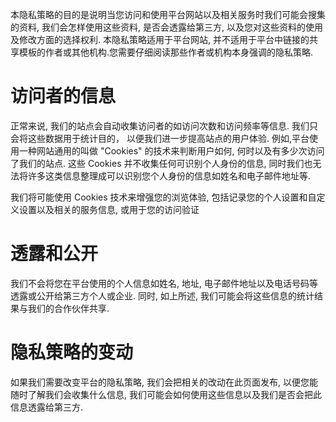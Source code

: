 本隐私策略的目的是说明当您访问和使用平台网站以及相关服务时我们可能会搜集的资料, 我们会怎样使用这些资料, 是否会透露给第三方, 以及您对这些资料的使用及修改方面的选择权利. 本隐私策略适用于平台网站, 并不适用于平台中链接的共享模板的作者或其他机构.您需要仔细阅读那些作者或机构本身强调的隐私策略.

# 访问者的信息

正常来说, 我们的站点会自动收集访问者的如访问次数和访问频率等信息. 我们只会将这些数据用于统计目的， 以便我们进一步提高站点的用户体验. 例如,平台使用一种网站通用的叫做 "Cookies" 的技术来判断用户如何, 何时以及有多少次访问了我们的站点. 这些 Cookies 并不收集任何可识别个人身份的信息, 同时我们也无法将许多这类信息整理成可以识别您个人身份的信息如姓名和电子邮件地址等.

我们将可能使用 Cookies 技术来增强您的浏览体验, 包括记录您的个人设置和自定义设置以及相关的服务信息, 或用于您的访问验证

# 透露和公开

我们不会将您在平台使用的个人信息如姓名, 地址, 电子邮件地址以及电话号码等透露或公开给第三方个人或企业. 同时, 如上所述, 我们可能会将这些信息的统计结果与我们的合作伙伴共享.

# 隐私策略的变动

如果我们需要改变平台的隐私策略, 我们会把相关的改动在此页面发布, 以便您能随时了解我们会收集什么信息, 我们可能会如何使用这些信息以及我们是否会把此信息透露给第三方.